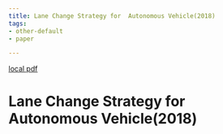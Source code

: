 ```yaml
---
title: Lane Change Strategy for  Autonomous Vehicle(2018)
tags:
- other-default
- paper

---
```


[local pdf](../../../pdfs/2018-Lane%20Change%20Strategy%20for%20%20Autonomous%20Vehicle.pdf)

# Lane Change Strategy for  Autonomous Vehicle(2018)
